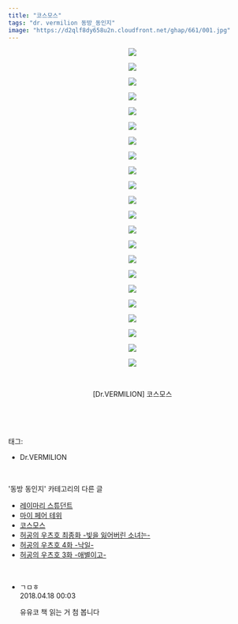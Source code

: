 ```yaml
---
title: "코스모스"
tags: "dr．vermilion 동방_동인지"
image: "https://d2qlf8dy658u2n.cloudfront.net/ghap/661/001.jpg"
---
```

<div class="article">
<p style="text-align: center; clear: none; float: none;"><img src="{{ site.imgserver12 }}/ghap/661/001.jpg"/></p>
<p style="text-align: center; clear: none; float: none;"><img src="{{ site.imgserver12 }}/ghap/661/002.jpg"/></p>
<p style="text-align: center; clear: none; float: none;"><img src="{{ site.imgserver12 }}/ghap/661/003.jpg"/></p>
<p style="text-align: center; clear: none; float: none;"><img src="{{ site.imgserver12 }}/ghap/661/004.jpg"/></p>
<p style="text-align: center; clear: none; float: none;"><img src="{{ site.imgserver12 }}/ghap/661/005.jpg"/></p>
<p style="text-align: center; clear: none; float: none;"><img src="{{ site.imgserver12 }}/ghap/661/006.jpg"/></p>
<p style="text-align: center; clear: none; float: none;"><img src="{{ site.imgserver12 }}/ghap/661/007.jpg"/></p>
<p style="text-align: center; clear: none; float: none;"><img src="{{ site.imgserver12 }}/ghap/661/008.jpg"/></p>
<p style="text-align: center; clear: none; float: none;"><img src="{{ site.imgserver12 }}/ghap/661/009.jpg"/></p>
<p style="text-align: center; clear: none; float: none;"><img src="{{ site.imgserver12 }}/ghap/661/010.jpg"/></p>
<p style="text-align: center; clear: none; float: none;"><img src="{{ site.imgserver12 }}/ghap/661/011.jpg"/></p>
<p style="text-align: center; clear: none; float: none;"><img src="{{ site.imgserver12 }}/ghap/661/012.jpg"/></p>
<p style="text-align: center; clear: none; float: none;"><img src="{{ site.imgserver12 }}/ghap/661/013.jpg"/></p>
<p style="text-align: center; clear: none; float: none;"><img src="{{ site.imgserver12 }}/ghap/661/014.jpg"/></p>
<p style="text-align: center; clear: none; float: none;"><img src="{{ site.imgserver12 }}/ghap/661/015.jpg"/></p>
<p style="text-align: center; clear: none; float: none;"><img src="{{ site.imgserver12 }}/ghap/661/016.jpg"/></p>
<p style="text-align: center; clear: none; float: none;"><img src="{{ site.imgserver12 }}/ghap/661/017.jpg"/></p>
<p style="text-align: center; clear: none; float: none;"><img src="{{ site.imgserver12 }}/ghap/661/018.jpg"/></p>
<p style="text-align: center; clear: none; float: none;"><img src="{{ site.imgserver12 }}/ghap/661/019.jpg"/></p>
<p style="text-align: center; clear: none; float: none;"><img src="{{ site.imgserver12 }}/ghap/661/020.jpg"/></p>
<p style="text-align: center; clear: none; float: none;"><img src="{{ site.imgserver12 }}/ghap/661/021.jpg"/></p>
<p style="text-align: center; clear: none; float: none;"><img src="{{ site.imgserver12 }}/ghap/661/022.jpg"/></p>
<p style="text-align: center; clear: none; float: none;"><br/></p>
<p style="text-align: center; clear: none; float: none;">[Dr.VERMILION] 코스모스</p>
<p><br/></p>
</div><br/>
<div class="tagTrail">
<p>태그: </p>
<ul>
<li>Dr.VERMILION</li>
</ul>
</div><br/>
<div class="another">
<p>'동방 동인지' 카테고리의 다른 글</p>
<ul>
<li><a href="/ghap_663">레이마리 스튜던트</a></li>
<li><a href="/ghap_662">마이 페어 테위</a></li>
<li><a href="/ghap_661">코스모스</a></li>
<li><a href="/ghap_660">허공의 우츠호 최종화 -빛을 잃어버린 소녀는-</a></li>
<li><a href="/ghap_659">허공의 우츠호 4화 -낙일-</a></li>
<li><a href="/ghap_658">허공의 우츠호 3화 -애별이고-</a></li>
</ul>
</div><br/>
<div class="cb_module cb_fluid">
<div class="cb_wrt cb_profile">
<div class="comment">
<ul>
<li class="cb_thumb_off" id="comment15240520">
<div class="cb_comment_area">
<div class="cb_info_area">
<div class="cb_section">
<span class="cb_nick_name">ㄱㅁㅎ</span>
</div>
<div class="cb_section">
<span class="cb_date">2018.04.18 00:03 </span>
</div>
</div>
<div class="cb_dsc_comment">
<p class="cb_dsc">
											유유코 책 읽는 거 첨 봅니다
										</p>
</div>
</div></li>
</ul>
</div>
</div><!-- commentList close -->
</div><br/>
